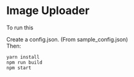 # Image Uploader

To run this

Create a config.json. (From sample_config.json)  
Then:

```
yarn install
npm run build
npm start
```
